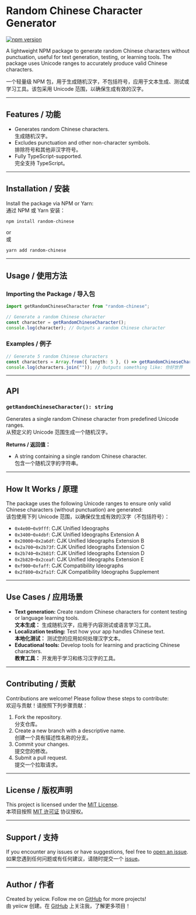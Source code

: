 # Random Chinese Character Generator

[![npm version](https://img.shields.io/npm/v/random-chinese.svg)](https://www.npmjs.com/package/random-chinese)


A lightweight NPM package to generate random Chinese characters without punctuation, useful for text generation, testing, or learning tools. The package uses Unicode ranges to accurately produce valid Chinese characters.

一个轻量级 NPM 包，用于生成随机汉字，不包括符号，应用于文本生成、测试或学习工具。该包采用 Unicode 范围，以确保生成有效的汉字。

---

## Features / 功能

- Generates random Chinese characters.  
  生成随机汉字。
- Excludes punctuation and other non-character symbols.  
  排除符号和其他非汉字符号。
- Fully TypeScript-supported.  
  完全支持 TypeScript。

---

## Installation / 安装

Install the package via NPM or Yarn:  
通过 NPM 或 Yarn 安装：

```bash
npm install random-chinese
```

or  
或

```bash
yarn add random-chinese
```

---

## Usage / 使用方法

### Importing the Package / 导入包

```typescript
import getRandomChineseCharacter from "random-chinese";

// Generate a random Chinese character
const character = getRandomChineseCharacter();
console.log(character); // Outputs a random Chinese character
```

### Examples / 例子

```typescript
// Generate 5 random Chinese characters
const characters = Array.from({ length: 5 }, () => getRandomChineseCharacter());
console.log(characters.join("")); // Outputs something like: 你好世界
```

---

## API

### `getRandomChineseCharacter(): string`

Generates a single random Chinese character from predefined Unicode ranges.  
从预定义的 Unicode 范围生成一个随机汉字。

**Returns / 返回值：**
- A string containing a single random Chinese character.  
  包含一个随机汉字的字符串。

---

## How It Works / 原理

The package uses the following Unicode ranges to ensure only valid Chinese characters (without punctuation) are generated:  
该包使用下列 Unicode 范围，以确保仅生成有效的汉字（不包括符号）：

- `0x4e00`–`0x9fff`: CJK Unified Ideographs
- `0x3400`–`0x4dbf`: CJK Unified Ideographs Extension A
- `0x20000`–`0x2a6df`: CJK Unified Ideographs Extension B
- `0x2a700`–`0x2b73f`: CJK Unified Ideographs Extension C
- `0x2b740`–`0x2b81f`: CJK Unified Ideographs Extension D
- `0x2b820`–`0x2ceaf`: CJK Unified Ideographs Extension E
- `0xf900`–`0xfaff`: CJK Compatibility Ideographs
- `0x2f800`–`0x2fa1f`: CJK Compatibility Ideographs Supplement

---

## Use Cases / 应用场景

- **Text generation:** Create random Chinese characters for content testing or language learning tools.  
  **文本生成：** 生成随机汉字，应用于内容测试或语言学习工具。
- **Localization testing:** Test how your app handles Chinese text.  
  **本地化测试：** 测试您的应用如何处理汉字文本。
- **Educational tools:** Develop tools for learning and practicing Chinese characters.  
  **教育工具：** 开发用于学习和练习汉字的工具。

---

## Contributing / 贡献

Contributions are welcome! Please follow these steps to contribute:  
欢迎与贡献！请按照下列步骤贡献：

1. Fork the repository.  
   分支仓库。
2. Create a new branch with a descriptive name.  
   创建一个具有描述性名称的分支。
3. Commit your changes.  
   提交您的修改。
4. Submit a pull request.  
   提交一个拉取请求。

---

## License / 版权声明

This project is licensed under the [MIT License](LICENSE).  
本项目按照 [MIT 许可证](LICENSE) 协议授权。

---

## Support / 支持

If you encounter any issues or have suggestions, feel free to [open an issue](https://github.com/yeiicw/random-chinese/issues).  
如果您遇到任何问题或有任何建议，请随时提交一个 [issue](https://github.com/yeiicw/random-chinese/issues)。

---

## Author / 作者

Created by yeiicw. Follow me on [GitHub](https://github.com/yeiicw) for more projects!  
由 yeiicw 创建。在 [GitHub](https://github.com/yeiicw) 上关注我，了解更多项目！

